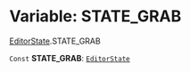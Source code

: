 # Variable: STATE\_GRAB

[EditorState](/auto-docs/fixed-layout-editor/modules/EditorState.md).STATE\_GRAB

`Const` **STATE\_GRAB**: [`EditorState`](/auto-docs/fixed-layout-editor/interfaces/EditorState-1.md)
